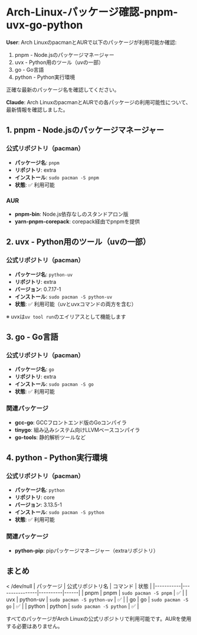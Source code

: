# Arch-Linux-パッケージ確認-pnpm-uvx-go-python

**User**:
Arch LinuxのpacmanとAURで以下のパッケージが利用可能か確認:
1. pnpm - Node.jsのパッケージマネージャー
2. uvx - Python用のツール（uvの一部）
3. go - Go言語
4. python - Python実行環境

正確な最新のパッケージ名を確認してください。

**Claude**:
Arch LinuxのpacmanとAURでの各パッケージの利用可能性について、最新情報を確認しました。

## 1. pnpm - Node.jsのパッケージマネージャー

### 公式リポジトリ（pacman）
- **パッケージ名**: `pnpm`
- **リポジトリ**: extra
- **インストール**: `sudo pacman -S pnpm`
- **状態**: ✅ 利用可能

### AUR
- **pnpm-bin**: Node.js依存なしのスタンドアロン版
- **yarn-pnpm-corepack**: corepack経由でpnpmを提供

## 2. uvx - Python用のツール（uvの一部）

### 公式リポジトリ（pacman）
- **パッケージ名**: `python-uv`
- **リポジトリ**: extra
- **バージョン**: 0.7.17-1
- **インストール**: `sudo pacman -S python-uv`
- **状態**: ✅ 利用可能（uvとuvxコマンドの両方を含む）

※ uvxは`uv tool run`のエイリアスとして機能します

## 3. go - Go言語

### 公式リポジトリ（pacman）
- **パッケージ名**: `go`
- **リポジトリ**: extra
- **インストール**: `sudo pacman -S go`
- **状態**: ✅ 利用可能

### 関連パッケージ
- **gcc-go**: GCCフロントエンド版のGoコンパイラ
- **tinygo**: 組み込みシステム向けLLVMベースコンパイラ
- **go-tools**: 静的解析ツールなど

## 4. python - Python実行環境

### 公式リポジトリ（pacman）
- **パッケージ名**: `python`
- **リポジトリ**: core
- **バージョン**: 3.13.5-1
- **インストール**: `sudo pacman -S python`
- **状態**: ✅ 利用可能

### 関連パッケージ
- **python-pip**: pipパッケージマネージャー（extraリポジトリ）

## まとめ

 < /dev/null |  パッケージ | 公式リポジトリ名 | コマンド | 状態 |
|-----------|----------------|----------|------|
| pnpm | pnpm | `sudo pacman -S pnpm` | ✅ |
| uvx | python-uv | `sudo pacman -S python-uv` | ✅ |
| go | go | `sudo pacman -S go` | ✅ |
| python | python | `sudo pacman -S python` | ✅ |

すべてのパッケージがArch Linuxの公式リポジトリで利用可能です。AURを使用する必要はありません。

